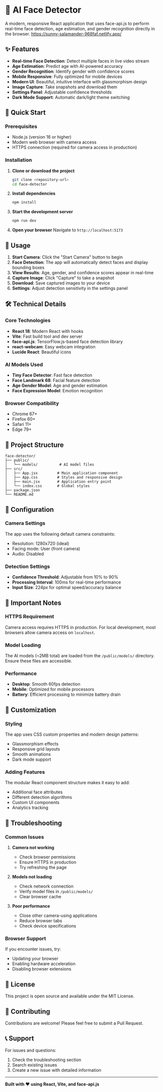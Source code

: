# 🤖 AI Face Detector

A modern, responsive React application that uses face-api.js to perform real-time face detection, age estimation, and gender recognition directly in the browser.
https://sunny-salamander-968faf.netlify.app/
## ✨ Features

- **Real-time Face Detection**: Detect multiple faces in live video stream
- **Age Estimation**: Predict age with AI-powered accuracy
- **Gender Recognition**: Identify gender with confidence scores
- **Mobile Responsive**: Fully optimized for mobile devices
- **Modern UI**: Beautiful, intuitive interface with glassmorphism design
- **Image Capture**: Take snapshots and download them
- **Settings Panel**: Adjustable confidence thresholds
- **Dark Mode Support**: Automatic dark/light theme switching

## 🚀 Quick Start

### Prerequisites

- Node.js (version 16 or higher)
- Modern web browser with camera access
- HTTPS connection (required for camera access in production)

### Installation

1. **Clone or download the project**
   ```bash
   git clone <repository-url>
   cd face-detector
   ```

2. **Install dependencies**
   ```bash
   npm install
   ```

3. **Start the development server**
   ```bash
   npm run dev
   ```

4. **Open your browser**
   Navigate to `http://localhost:5173`

## 📱 Usage

1. **Start Camera**: Click the "Start Camera" button to begin
2. **Face Detection**: The app will automatically detect faces and display bounding boxes
3. **View Results**: Age, gender, and confidence scores appear in real-time
4. **Capture Image**: Click "Capture" to take a snapshot
5. **Download**: Save captured images to your device
6. **Settings**: Adjust detection sensitivity in the settings panel

## 🛠️ Technical Details

### Core Technologies

- **React 18**: Modern React with hooks
- **Vite**: Fast build tool and dev server
- **face-api.js**: TensorFlow.js-based face detection library
- **react-webcam**: Easy webcam integration
- **Lucide React**: Beautiful icons

### AI Models Used

- **Tiny Face Detector**: Fast face detection
- **Face Landmark 68**: Facial feature detection
- **Age Gender Model**: Age and gender estimation
- **Face Expression Model**: Emotion recognition

### Browser Compatibility

- Chrome 67+
- Firefox 60+
- Safari 11+
- Edge 79+

## 📁 Project Structure

```
face-detector/
├── public/
│   └── models/          # AI model files
├── src/
│   ├── App.jsx         # Main application component
│   ├── App.css         # Styles and responsive design
│   ├── main.jsx        # Application entry point
│   └── index.css       # Global styles
├── package.json
└── README.md
```

## 🔧 Configuration

### Camera Settings

The app uses the following default camera constraints:
- Resolution: 1280x720 (ideal)
- Facing mode: User (front camera)
- Audio: Disabled

### Detection Settings

- **Confidence Threshold**: Adjustable from 10% to 90%
- **Processing Interval**: 100ms for real-time performance
- **Input Size**: 224px for optimal speed/accuracy balance

## 🚨 Important Notes

### HTTPS Requirement

Camera access requires HTTPS in production. For local development, most browsers allow camera access on `localhost`.

### Model Loading

The AI models (~2MB total) are loaded from the `/public/models/` directory. Ensure these files are accessible.

### Performance

- **Desktop**: Smooth 60fps detection
- **Mobile**: Optimized for mobile processors
- **Battery**: Efficient processing to minimize battery drain

## 🎨 Customization

### Styling

The app uses CSS custom properties and modern design patterns:
- Glassmorphism effects
- Responsive grid layouts
- Smooth animations
- Dark mode support

### Adding Features

The modular React component structure makes it easy to add:
- Additional face attributes
- Different detection algorithms
- Custom UI components
- Analytics tracking

## 🐛 Troubleshooting

### Common Issues

1. **Camera not working**
   - Check browser permissions
   - Ensure HTTPS in production
   - Try refreshing the page

2. **Models not loading**
   - Check network connection
   - Verify model files in `/public/models/`
   - Clear browser cache

3. **Poor performance**
   - Close other camera-using applications
   - Reduce browser tabs
   - Check device specifications

### Browser Support

If you encounter issues, try:
- Updating your browser
- Enabling hardware acceleration
- Disabling browser extensions

## 📄 License

This project is open source and available under the MIT License.

## 🤝 Contributing

Contributions are welcome! Please feel free to submit a Pull Request.

## 📞 Support

For issues and questions:
1. Check the troubleshooting section
2. Search existing issues
3. Create a new issue with detailed information

---

**Built with ❤️ using React, Vite, and face-api.js**
